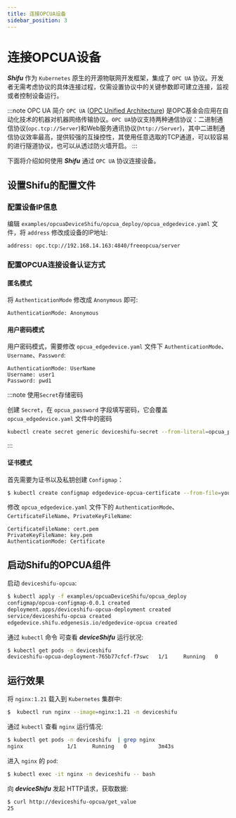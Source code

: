 ```yaml
---
title: 连接OPCUA设备
sidebar_position: 3
---
```


# 连接OPCUA设备

***Shifu*** 作为 `Kubernetes` 原生的开源物联网开发框架，集成了 `OPC UA` 协议。开发者无需考虑协议的具体连接过程，仅需设置协议中的关键参数即可建立连接，监视或者控制设备运行。

:::note OPC UA 简介
`OPC UA` ([OPC Unified Architecture](https://en.wikipedia.org/wiki/OPC_Unified_Architecture)) 是OPC基金会应用在自动化技术的机器对机器网络传输协议。`OPC UA`协议支持两种通信协议：二进制通信协议(`opc.tcp://Server`)和Web服务通讯协议(`http://Server`)，其中二进制通信协议效率最高，提供较强的互操控性，其使用任意选取的TCP通道，可以较容易的进行隧道协议，也可以从透过防火墙开启。
:::

下面将介绍如何使用 ***Shifu*** 通过 `OPC UA` 协议连接设备。

## 设置Shifu的配置文件

### 配置设备IP信息

编辑 `examples/opcuaDeviceShifu/opcua_deploy/opcua_edgedevice.yaml` 文件，将 `address` 修改成设备的IP地址:

```
address: opc.tcp://192.168.14.163:4840/freeopcua/server
```

### 配置OPCUA连接设备认证方式

#### 匿名模式

将 `AuthenticationMode` 修改成 `Anonymous` 即可:

```
AuthenticationMode: Anonymous
```

#### 用户密码模式

用户密码模式，需要修改 `opcua_edgedevice.yaml` 文件下 `AuthenticationMode`、`Username`、`Password`:

```
AuthenticationMode: UserName 
Username: user1  
Password: pwd1
```

:::note 使用`Secret`存储密码

创建 `Secret`，在 `opcua_password` 字段填写密码，它会覆盖`opcua_edgedevice.yaml` 文件中的密码

```bash
kubectl create secret generic deviceshifu-secret --from-literal=opcua_password=your_password -n deviceshifu
```

:::

#### 证书模式

首先需要为证书以及私钥创建 `Configmap`：

```bash
$ kubectl create configmap edgedevice-opcua-certificate --from-file=your_certificate_file.pem --from-file=your_private_key.pem -n deviceshifu
```

修改 `opcua_edgedevice.yaml` 文件下的 `AuthenticationMode`、`CertificateFileName`、`PrivateKeyFileName`:

```
CertificateFileName: cert.pem  
PrivateKeyFileName: key.pem  
AuthenticationMode: Certificate
```

## 启动Shifu的OPCUA组件

启动 `deviceshifu-opcua`:

```bash
$ kubectl apply -f examples/opcuaDeviceShifu/opcua_deploy
configmap/opcua-configmap-0.0.1 created
deployment.apps/deviceshifu-opcua-deployment created
service/deviceshifu-opcua created
edgedevice.shifu.edgenesis.io/edgedevice-opcua created
```

通过 `kubectl` 命令 可查看 ***deviceShifu*** 运行状况:

```bash
$ kubectl get pods -n deviceshifu
deviceshifu-opcua-deployment-765b77cfcf-f7swc   1/1     Running   0          63s
```

## 运行效果

将 `nginx:1.21` 载入到 `Kubernetes` 集群中:

```bash
$  kubectl run nginx --image=nginx:1.21 -n deviceshifu
```

通过 `kubectl` 查看 `nginx` 运行情况:

```bash
$ kubectl get pods -n deviceshifu  | grep nginx
nginx              1/1     Running   0          3m43s
```

进入 `nginx` 的 `pod`:

```bash
$ kubectl exec -it nginx -n deviceshifu -- bash
```

向 ***deviceShifu*** 发起 HTTP请求，获取数据:

```bash
$ curl http://deviceshifu-opcua/get_value
25
```
